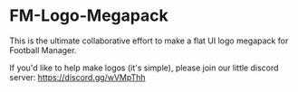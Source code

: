 # FM-Logo-Megapack

This is the ultimate collaborative effort to make a flat UI logo megapack for Football Manager.

If you'd like to help make logos (it's simple), please join our little discord server: https://discord.gg/wVMpThh
